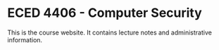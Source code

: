 # ECED 4406 - Computer Security

This is the course website.
It contains lecture notes and administrative information.
